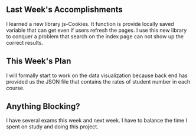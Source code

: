 ## Last Week's Accomplishments

I learned a new library js-Cookies. It function is provide locally saved 
variable that can get even if users refresh the pages. I use this new library
to conquer a problem that search on the index page can not show up the correct results.

## This Week's Plan

I will formally start to work on the data visualization because back end has provided us the JSON file that 
contains the rates of student number in each course.

## Anything Blocking?
I have several exams this week and next week. I have to balance the time I spent on study and doing this project.
